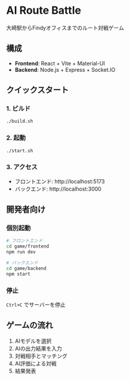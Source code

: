 # AI Route Battle

大崎駅からFindyオフィスまでのルート対戦ゲーム

## 構成

- **Frontend**: React + Vite + Material-UI
- **Backend**: Node.js + Express + Socket.IO

## クイックスタート

### 1. ビルド
```bash
./build.sh
```

### 2. 起動
```bash
./start.sh
```

### 3. アクセス
- フロントエンド: http://localhost:5173
- バックエンド: http://localhost:3000

## 開発者向け

### 個別起動
```bash
# フロントエンド
cd game/frontend
npm run dev

# バックエンド
cd game/backend
npm start
```

### 停止
`Ctrl+C` でサーバーを停止

## ゲームの流れ

1. AIモデルを選択
2. AIの出力結果を入力
3. 対戦相手とマッチング
4. AI評価による対戦
5. 結果発表